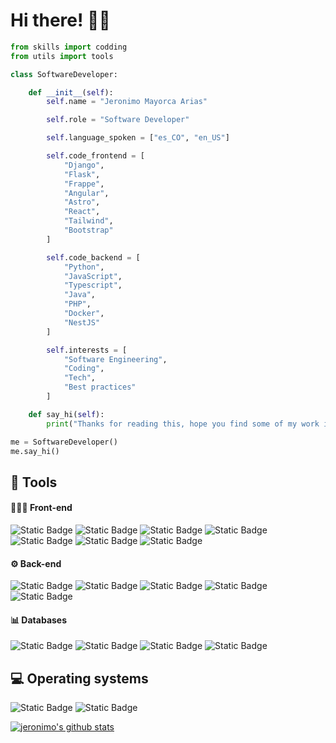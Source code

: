 # Hi there! 👋🏻
```python
from skills import codding
from utils import tools

class SoftwareDeveloper:

    def __init__(self):
        self.name = "Jeronimo Mayorca Arias"

        self.role = "Software Developer"

        self.language_spoken = ["es_CO", "en_US"]

        self.code_frontend = [
            "Django",
            "Flask",
            "Frappe",
            "Angular",
            "Astro",
            "React",
            "Tailwind",
            "Bootstrap"
        ]

        self.code_backend = [
            "Python",
            "JavaScript",
            "Typescript",
            "Java",
            "PHP",
            "Docker",
            "NestJS"
        ]

        self.interests = [
            "Software Engineering",
            "Coding",
            "Tech",
            "Best practices"
        ]

    def say_hi(self):
        print("Thanks for reading this, hope you find some of my work interesting :) ")

me = SoftwareDeveloper()
me.say_hi()
```

## 🔧 Tools

#### 👨🏼‍💻 Front-end

![Static Badge](https://img.shields.io/badge/Astro-violet?logo=astro)
![Static Badge](https://img.shields.io/badge/Django-space?logo=django)
![Static Badge](https://img.shields.io/badge/Flask-gray?logo=flask)
![Static Badge](https://img.shields.io/badge/Angular-red?logo=angular)
![Static Badge](https://img.shields.io/badge/React-blue?logo=react)
![Static Badge](https://img.shields.io/badge/Tailwind-black?logo=tailwindcss)
![Static Badge](https://img.shields.io/badge/Bootstrap-white?logo=bootstrap)

#### ⚙️ Back-end

![Static Badge](https://img.shields.io/badge/Python-yellow?logo=python)
![Static Badge](https://img.shields.io/badge/TypeScript-white?logo=typescript)
![Static Badge](https://img.shields.io/badge/JavaScript-blue?logo=javascript)
![Static Badge](https://img.shields.io/badge/NestJS-red?logo=nestjs)
![Static Badge](https://img.shields.io/badge/Docker-black?logo=docker)

#### 📊 Databases

![Static Badge](https://img.shields.io/badge/MongoDB-green?logo=mongodb)
![Static Badge](https://img.shields.io/badge/SQLite-blue?logo=sqlite)
![Static Badge](https://img.shields.io/badge/PostgreSQL-gray?logo=postgresql)
![Static Badge](https://img.shields.io/badge/MySQL-white?logo=mysql)

## 💻 Operating systems

![Static Badge](https://img.shields.io/badge/Linux-black?logo=linux)
![Static Badge](https://img.shields.io/badge/Windows-black?logo=windows)




<a href="https://github.com/jeronimomayorca"><img src="https://github-readme-stats.vercel.app/api?username=jeronimomayorca&hide_border=true&show_icons=true%20api" alt="jeronimo's github stats"></a>
